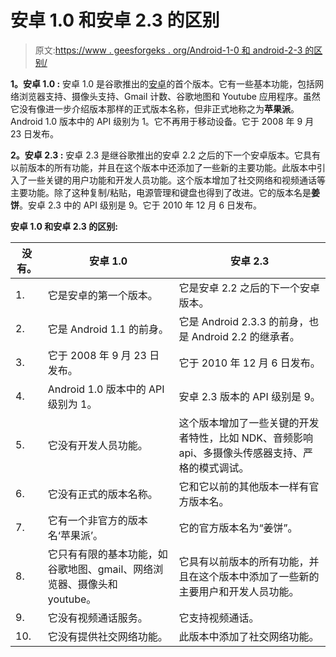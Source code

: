# 安卓 1.0 和安卓 2.3 的区别

> 原文:[https://www . geesforgeks . org/Android-1-0 和 android-2-3 的区别/](https://www.geeksforgeeks.org/difference-between-android-1-0-and-android-2-3/)

**1。安卓 1.0 :**
安卓 1.0 是谷歌推出的[安卓](https://www.geeksforgeeks.org/introduction-to-android-development/)的首个版本。它有一些基本功能，包括网络浏览器支持、摄像头支持、Gmail 计数、谷歌地图和 Youtube 应用程序。虽然它没有像进一步介绍版本那样的正式版本名称，但非正式地称之为**苹果派**。Android 1.0 版本中的 API 级别为 1。它不再用于移动设备。它于 2008 年 9 月 23 日发布。

**2。安卓 2.3 :**
安卓 2.3 是继谷歌推出的安卓 2.2 之后的下一个安卓版本。它具有以前版本的所有功能，并且在这个版本中还添加了一些新的主要功能。此版本中引入了一些关键的用户功能和开发人员功能。这个版本增加了社交网络和视频通话等主要功能。除了这种复制/粘贴，电源管理和键盘也得到了改进。它的版本名是**姜饼**。安卓 2.3 中的 API 级别是 9。它于 2010 年 12 月 6 日发布。

**安卓 1.0 和安卓 2.3 的区别:**

<center>

| 没有。 | 安卓 1.0 | 安卓 2.3 |
| --- | --- | --- |
| 1. | 它是安卓的第一个版本。 | 它是安卓 2.2 之后的下一个安卓版本。 |
| 2. | 它是 Android 1.1 的前身。 | 它是 Android 2.3.3 的前身，也是 Android 2.2 的继承者。 |
| 3. | 它于 2008 年 9 月 23 日发布。 | 它于 2010 年 12 月 6 日发布。 |
| 4. | Android 1.0 版本中的 API 级别为 1。 | 安卓 2.3 版本的 API 级别是 9。 |
| 5. | 它没有开发人员功能。 | 这个版本增加了一些关键的开发者特性，比如 NDK、音频影响 api、多摄像头传感器支持、严格的模式调试。 |
| 6. | 它没有正式的版本名称。 | 它和它以前的其他版本一样有官方版本名。 |
| 7. | 它有一个非官方的版本名‘苹果派’。 | 它的官方版本名为“姜饼”。 |
| 8. | 它只有有限的基本功能，如谷歌地图、gmail、网络浏览器、摄像头和 youtube。 | 它具有以前版本的所有功能，并且在这个版本中添加了一些新的主要用户和开发人员功能。 |
| 9. | 它没有视频通话服务。 | 它支持视频通话。 |
| 10. | 它没有提供社交网络功能。 | 此版本中添加了社交网络功能。 |

</center>